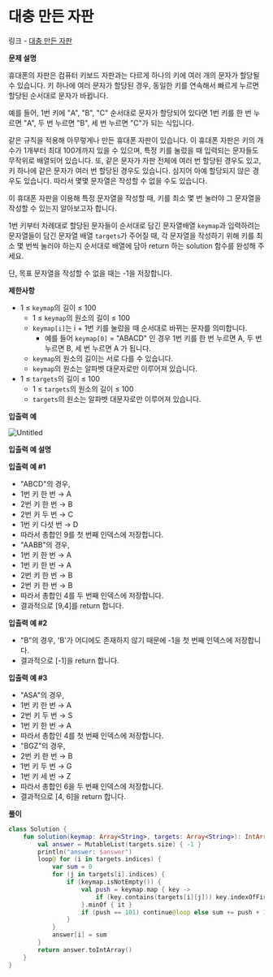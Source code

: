# 대충 만든 자판

링크 - [대충 만든 자판](https://school.programmers.co.kr/learn/courses/30/lessons/160586)

**문제 설명**

휴대폰의 자판은 컴퓨터 키보드 자판과는 다르게 하나의 키에 여러 개의 문자가 할당될 수 있습니다. 키 하나에 여러 문자가 할당된 경우, 동일한 키를 연속해서 빠르게 누르면 할당된 순서대로 문자가 바뀝니다.

예를 들어, 1번 키에 "A", "B", "C" 순서대로 문자가 할당되어 있다면 1번 키를 한 번 누르면 "A", 두 번 누르면 "B", 세 번 누르면 "C"가 되는 식입니다.

같은 규칙을 적용해 아무렇게나 만든 휴대폰 자판이 있습니다. 이 휴대폰 자판은 키의 개수가 1개부터 최대 100개까지 있을 수 있으며, 특정 키를 눌렀을 때 입력되는 문자들도 무작위로 배열되어 있습니다. 또, 같은 문자가 자판 전체에 여러 번 할당된 경우도 있고, 키 하나에 같은 문자가 여러 번 할당된 경우도 있습니다. 심지어 아예 할당되지 않은 경우도 있습니다. 따라서 몇몇 문자열은 작성할 수 없을 수도 있습니다.

이 휴대폰 자판을 이용해 특정 문자열을 작성할 때, 키를 최소 몇 번 눌러야 그 문자열을 작성할 수 있는지 알아보고자 합니다.

1번 키부터 차례대로 할당된 문자들이 순서대로 담긴 문자열배열 `keymap`과 입력하려는 문자열들이 담긴 문자열 배열 `targets`가 주어질 때, 각 문자열을 작성하기 위해 키를 최소 몇 번씩 눌러야 하는지 순서대로 배열에 담아 return 하는 solution 함수를 완성해 주세요.

단, 목표 문자열을 작성할 수 없을 때는 -1을 저장합니다.

****제한사항****

- 1 ≤ `keymap`의 길이 ≤ 100
    - 1 ≤ `keymap`의 원소의 길이 ≤ 100
    - `keymap[i]`는 i + 1번 키를 눌렀을 때 순서대로 바뀌는 문자를 의미합니다.
        - 예를 들어 `keymap[0]` = "ABACD" 인 경우 1번 키를 한 번 누르면 A, 두 번 누르면 B, 세 번 누르면 A 가 됩니다.
    - `keymap`의 원소의 길이는 서로 다를 수 있습니다.
    - `keymap`의 원소는 알파벳 대문자로만 이루어져 있습니다.
- 1 ≤ `targets`의 길이 ≤ 100
    - 1 ≤ `targets`의 원소의 길이 ≤ 100
    - `targets`의 원소는 알파벳 대문자로만 이루어져 있습니다.

****입출력 예****

![Untitled](https://user-images.githubusercontent.com/105714784/221064348-8addf7a8-7543-4674-af73-81252c84ae84.png)

****입출력 예 설명****

**입출력 예 #1**

- "ABCD"의 경우,
- 1번 키 한 번 → A
- 2번 키 한 번 → B
- 2번 키 두 번 → C
- 1번 키 다섯 번 → D
- 따라서 총합인 9를 첫 번째 인덱스에 저장합니다.
- "AABB"의 경우,
- 1번 키 한 번 → A
- 1번 키 한 번 → A
- 2번 키 한 번 → B
- 2번 키 한 번 → B
- 따라서 총합인 4를 두 번째 인덱스에 저장합니다.
- 결과적으로 [9,4]를 return 합니다.

**입출력 예 #2**

- "B"의 경우, 'B'가 어디에도 존재하지 않기 때문에 -1을 첫 번째 인덱스에 저장합니다.
- 결과적으로 [-1]을 return 합니다.

**입출력 예 #3**

- "ASA"의 경우,
- 1번 키 한 번 → A
- 2번 키 두 번 → S
- 1번 키 한 번 → A
- 따라서 총합인 4를 첫 번째 인덱스에 저장합니다.
- "BGZ"의 경우,
- 2번 키 한 번 → B
- 1번 키 두 번 → G
- 1번 키 세 번 → Z
- 따라서 총합인 6을 두 번째 인덱스에 저장합니다.
- 결과적으로 [4, 6]을 return 합니다.

**풀이**

```kotlin
class Solution {
    fun solution(keymap: Array<String>, targets: Array<String>): IntArray {
        val answer = MutableList(targets.size) { -1 }
        println("answer: $answer")
        loop@ for (i in targets.indices) {
            var sum = 0
            for (j in targets[i].indices) {
                if (keymap.isNotEmpty()) {
                    val push = keymap.map { key ->
                        if (key.contains(targets[i][j])) key.indexOfFirst { it == targets[i][j] } else 101
                    }.minOf { it }
                    if (push == 101) continue@loop else sum += push + 1
                }
            }
            answer[i] = sum
        }
        return answer.toIntArray()
    }
}
```
